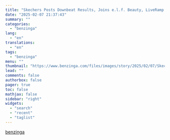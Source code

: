 ```yaml
---
title: "Skechers Posts Downbeat Results, Joins e.l.f. Beauty, LiveRamp And Other Big Stocks Moving Lower In Friday&#39;s Pre-Market Session"
date: "2025-02-07 21:37:43"
summary: ""
categories:
  - "benzinga"
lang:
  - "en"
translations:
  - "en"
tags:
  - "benzinga"
menu: ""
thumbnail: "https://www.benzinga.com/files/images/story/2025/02/07/Skechers.jpeg"
lead: ""
comments: false
authorbox: false
pager: true
toc: false
mathjax: false
sidebar: "right"
widgets:
  - "search"
  - "recent"
  - "taglist"
---
```




[benzinga](https://www.benzinga.com/trading-ideas/movers/25/02/43559062/skechers-posts-downbeat-results-joins-e-l-f-beauty-liveramp-and-other-big-stocks-moving-lower-in-fridays-pre-market-session)
